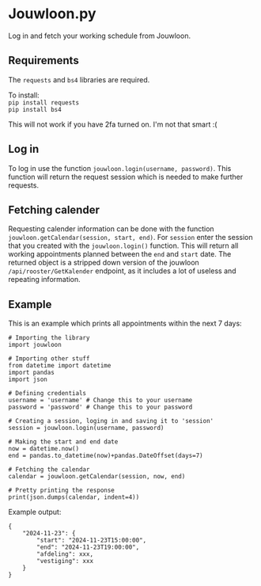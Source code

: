 # Jouwloon.py
Log in and fetch your working schedule from Jouwloon.

## Requirements
The `requests` and `bs4` libraries are required.

To install:
<br>`pip install requests`
<br>`pip install bs4`

This will not work if you have 2fa turned on. I'm not that smart :(

## Log in
To log in use the function `jouwloon.login(username, password)`. This function will return the request session which is needed to make further requests.

## Fetching calender
Requesting calender information can be done with the function `jouwloon.getCalendar(session, start, end)`.
For `session` enter the session that you created with the `jouwloon.login()` function. This will return all working appointments planned between the `end` and `start` date. The returned object is a stripped down version of the jouwloon `/api/rooster/GetKalender` endpoint, as it includes a lot of useless and repeating information.

## Example
This is an example which prints all appointments within the next 7 days:
```
# Importing the library
import jouwloon

# Importing other stuff
from datetime import datetime
import pandas
import json

# Defining credentials
username = 'username' # Change this to your username
password = 'password' # Change this to your password

# Creating a session, loging in and saving it to 'session'
session = jouwloon.login(username, password)

# Making the start and end date
now = datetime.now()
end = pandas.to_datetime(now)+pandas.DateOffset(days=7)

# Fetching the calendar
calendar = jouwloon.getCalendar(session, now, end)

# Pretty printing the response
print(json.dumps(calendar, indent=4))
```
Example output:
```
{
    "2024-11-23": {
        "start": "2024-11-23T15:00:00",
        "end": "2024-11-23T19:00:00",
        "afdeling": xxx,
        "vestiging": xxx
    }
}
```
